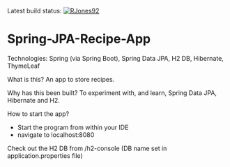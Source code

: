 Latest build status: [![RJones92](https://circleci.com/gh/RJones92/Spring-JPA-Recipe-App.svg?style=svg)](https://app.circleci.com/pipelines/github/RJones92/Spring-JPA-Recipe-App)

# Spring-JPA-Recipe-App
Technologies: Spring (via Spring Boot), Spring Data JPA, H2 DB, Hibernate, ThymeLeaf

What is this?
An app to store recipes.

Why has this been built?
To experiment with, and learn, Spring Data JPA, Hibernate and H2.

How to start the app?
 - Start the program from within your IDE
 - navigate to localhost:8080
 
 Check out the H2 DB from /h2-console (DB name set in application.properties file)
 
